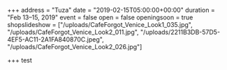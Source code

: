 +++
address = "Tuza"
date = "2019-02-15T05:00:00+00:00"
duration = "Feb 13–15, 2019"
event = false
open = false
openingsoon = true
shopslideshow = ["/uploads/CafeForgot_Venice_Look1_035.jpg", "/uploads/CafeForgot_Venice_Look2_011.jpg", "/uploads/2211B3DB-57D5-4EF5-AC11-2A1FA840870C.jpeg", "/uploads/CafeForgot_Venice_Look2_026.jpg"]

+++
test